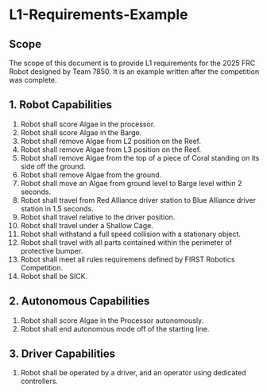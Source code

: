 # L1-Requirements-Example
## Scope
The scope of this document is to provide L1 requirements for the 2025 FRC Robot designed by Team 7850. It is an example written after the competition was complete.

## 1. Robot Capabilities
1. Robot shall score Algae in the processor.
2. Robot shall score Algae in the Barge.
3. Robot shall remove Algae from L2 position on the Reef.
4. Robot shall remove Algae from L3 position on the Reef.
5. Robot shall remove Algae from the top of a piece of Coral standing on its side off the ground.
6. Robot shall remove Algae from the ground.
7. Robot shall move an Algae from ground level to Barge level within 2 seconds.
8. Robot shall travel from Red Alliance driver station to Blue Alliance driver station in 1.5 seconds.
9. Robot shall travel relative to the driver position.
10. Robot shall travel under a Shallow Cage.
11. Robot shall withstand a full speed collision with a stationary object.
12. Robot shall travel with all parts contained within the perimeter of protective bumper.
13. Robot shall meet all rules requiremens defined by FIRST Robotics Competition.
14. Robot shall be SICK.

## 2. Autonomous Capabilities
1. Robot shall score Algae in the Processor autonomously.
2. Robot shall end autonomous mode off of the starting line.

## 3. Driver Capabilities
1. Robot shall be operated by a driver, and an operator using dedicated controllers.

